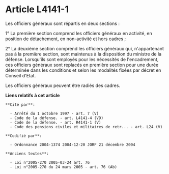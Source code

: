 # Article L4141-1

Les officiers généraux sont répartis en deux sections :

1° La première section comprend les officiers généraux en activité, en position de détachement, en non-activité et hors
cadres ;

2° La deuxième section comprend les officiers généraux qui, n'appartenant pas à la première section, sont maintenus à la
disposition du ministre de la défense. Lorsqu'ils sont employés pour les nécessités de l'encadrement, ces officiers généraux
sont replacés en première section pour une durée déterminée dans les conditions et selon les modalités fixées par décret en
Conseil d'Etat.

Les officiers généraux peuvent être radiés des cadres.

**Liens relatifs à cet article**

	**Cité par**:

	  - Arrêté du 1 octobre 1997 - art. 7 (V)
	  - Code de la défense. - art. L4141-4 (VD)
	  - Code de la défense. - art. R4141-1 (V)
	  - Code des pensions civiles et militaires de retr... - art. L24 (V)

	**Codifié par**:

	  - Ordonnance 2004-1374 2004-12-20 JORF 21 décembre 2004

	**Anciens textes**:

	  - Loi n°2005-270 2005-03-24 art. 76
	  - Loi n°2005-270 du 24 mars 2005 - art. 76 (Ab)
